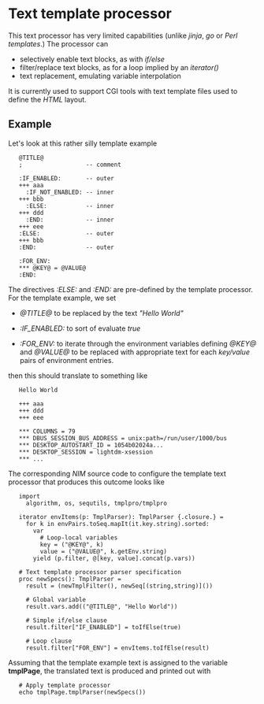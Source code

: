 # Text template processor

This text processor has very limited capabilities (unlike *jinja*, *go* or
*Perl templates*.) The processor can

 * selectively enable text blocks, as with *if/else*
 * filter/replace text blocks, as for a loop implied by an *iterator()*
 * text replacement, emulating variable interpolation

It is currently used to support CGI tools with text template files used to
define the *HTML* layout.

## Example

Let's look at this rather silly template example

       @TITLE@
       ;                  -- comment

       :IF_ENABLED:       -- outer
       +++ aaa
         :IF_NOT_ENABLED: -- inner
       +++ bbb
         :ELSE:           -- inner
       +++ ddd
         :END:            -- inner
       +++ eee
       :ELSE:             -- outer
       +++ bbb
       :END:              -- outer

       :FOR_ENV:
       *** @KEY@ = @VALUE@
       :END:

The directives *:ELSE:* and *:END:* are pre-defined by the template processor.
For the template example, we set

 * *@TITLE@* to be replaced by the text *"Hello World"*

 * *:IF_ENABLED:* to sort of evaluate *true*

 * *:FOR_ENV:* to iterate through the environment variables defining
   *@KEY@* and *@VALUE@* to be replaced with appropriate text for each
   *key/value* pairs of environment entries.

then this should translate to something like

       Hello World

       +++ aaa
       +++ ddd
       +++ eee

       *** COLUMNS = 79
       *** DBUS_SESSION_BUS_ADDRESS = unix:path=/run/user/1000/bus
       *** DESKTOP_AUTOSTART_ID = 1054b02024a...
       *** DESKTOP_SESSION = lightdm-xsession
       *** ...

The corresponding *NIM* source code to configure the template text processor
that produces this outcome looks like

       import
         algorithm, os, sequtils, tmplpro/tmplpro

       iterator envItems(p: TmplParser): TmplParser {.closure.} =
         for k in envPairs.toSeq.mapIt(it.key.string).sorted:
           var
             # Loop-local variables
             key = ("@KEY@", k)
             value = ("@VALUE@", k.getEnv.string)
           yield (p.filter, @[key, value].concat(p.vars))

       # Text template processor parser specification
       proc newSpecs(): TmplParser =
         result = (newTmplFilter(), newSeq[(string,string)]())

         # Global variable
         result.vars.add(("@TITLE@", "Hello World"))

         # Simple if/else clause
         result.filter["IF_ENABLED"] = toIfElse(true)

         # Loop clause
         result.filter["FOR_ENV"] = envItems.toIfElse(result)


Assuming that the template example text is assigned to the variable
**tmplPage**, the translated text is produced and printed out with

       # Apply template processor
       echo tmplPage.tmplParser(newSpecs())
